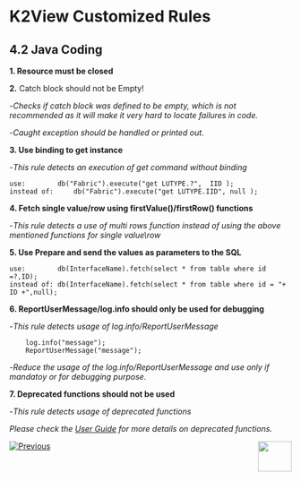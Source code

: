 # K2View Customized Rules

## 4.2	Java Coding

**1. Resource must be closed**

**2.** Catch block should not be Empty!

   -*Checks if catch block was defined to be empty, which is not recommended as it will make it very hard to locate failures in code.*

   -*Caught exception should be handled or printed out.*

**3. Use binding to get instance**

   -*This rule detects an execution of get command without binding*

	use: 		db("Fabric").execute("get LUTYPE.?",  IID );
	instead of: 	db("Fabric").execute("get LUTYPE.IID", null );



**4. Fetch single value/row using firstValue()/firstRow() functions**

   -*This rule detects a use of multi rows function instead of using the above mentioned functions for single value\row*


**5. Use Prepare and send the values as parameters to the SQL**

	use:		db(InterfaceName).fetch(select * from table where id =?,ID);
	instead of:	db(InterfaceName).fetch(select * from table where id = "+ ID +",null);

**6. ReportUserMessage/log.info should only be used for debugging**

   -*This rule detects usage of log.info/ReportUserMessage*

		log.info("message");
		ReportUserMessage("message");
	
  -*Reduce the usage of the log.info/ReportUserMessage and use only if mandatoy or for debugging purpose.*

**7. Deprecated functions should not be used**
 	
   -*This rule detects usage of deprecated functions*
  	
   *Please check the [User Guide](https://docs.sonarqube.org/latest/instance-administration/quality-profiles/) for more details on deprecated functions.*

  

[![Previous](/articles/images/Previous.png)](/articles/COE/SonarQube/04_K2View_Customized_Rules/01_Customized_Rules.md)[<img align="right" width="60" height="54" src="/articles/images/Next.png">](/articles/COE/SonarQube/04_K2View_Customized_Rules/03_Cassandra.md)

